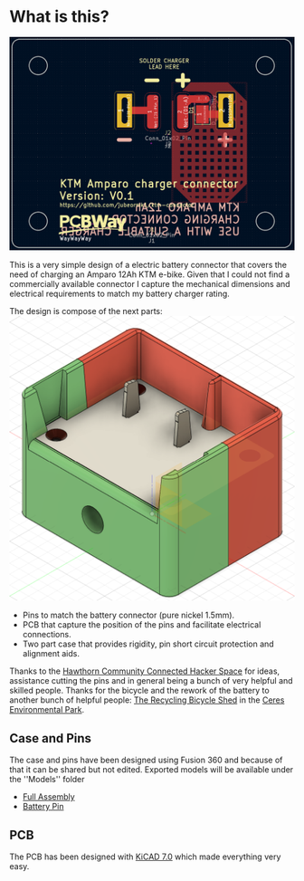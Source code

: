 # What is this?
![PCB](https://github.com/jubeormk1/ktm-connector/blob/5dfcd1b7cf2481bd81aa9e07696a8cb33e575b33/Images/PCB_v0.1.png)

This is a very simple design of a electric battery connector that covers the need of charging an Amparo 12Ah KTM e-bike. Given that I could not find a commercially available connector I capture the mechanical dimensions and electrical requirements to match my battery charger rating.

The design is compose of the next parts:
![Connector 3D Model](https://github.com/jubeormk1/ktm-connector/blob/5dfcd1b7cf2481bd81aa9e07696a8cb33e575b33/Images/ConnectorV33.png)
- Pins to match the battery connector (pure nickel 1.5mm).
- PCB that capture the position of the pins and facilitate electrical connections.
- Two part case that provides rigidity, pin short circuit protection and alignment aids.  

Thanks to the [Hawthorn Community Connected Hacker Space](https://www.hackmelbourne.org/) for ideas, assistance cutting the pins and in general being a bunch of very helpful and skilled people. Thanks for the bicycle and the rework of the battery to another bunch of helpful people: [The Recycling Bicycle Shed](https://thebikeshed.org.au/) in the [Ceres Environmental Park](https://ceres.org.au/).

## Case and Pins

The case and pins have been designed using Fusion 360 and because of that it can be shared but not edited. Exported models will be available under the ''Models'' folder
- [Full Assembly](https://a360.co/49ZnHQx)
- [Battery Pin](https://a360.co/49YjsVp)

## PCB

The PCB has been designed with [KiCAD 7.0](https://www.kicad.org/) which made everything very easy.
